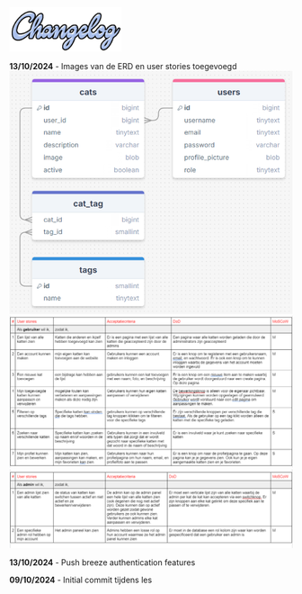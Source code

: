 <img src="./changelog_img/changelog.png" alt="drawing" width="200"/>


**13/10/2024** - Images van de ERD en user stories toegevoegd <br>
![ERD afbeelding](/images/ERD.png) <br>
![User Stories Gebruiker](\images\userstories1.png) ![User Stories Admin](\images\userstories2.png)<br>

**13/10/2024** - Push breeze authentication features

**09/10/2024** - Initial commit tijdens les



